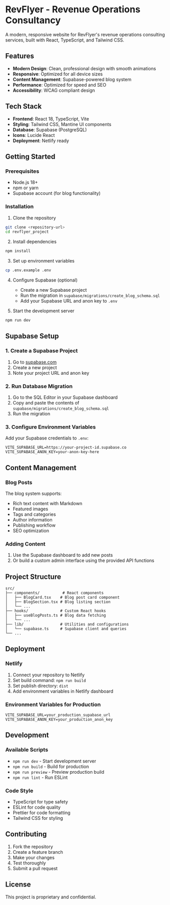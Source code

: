 # RevFlyer - Revenue Operations Consultancy

A modern, responsive website for RevFlyer's revenue operations consulting services, built with React, TypeScript, and Tailwind CSS.

## Features

- **Modern Design**: Clean, professional design with smooth animations
- **Responsive**: Optimized for all device sizes
- **Content Management**: Supabase-powered blog system
- **Performance**: Optimized for speed and SEO
- **Accessibility**: WCAG compliant design

## Tech Stack

- **Frontend**: React 18, TypeScript, Vite
- **Styling**: Tailwind CSS, Mantine UI components
- **Database**: Supabase (PostgreSQL)
- **Icons**: Lucide React
- **Deployment**: Netlify ready

## Getting Started

### Prerequisites

- Node.js 18+ 
- npm or yarn
- Supabase account (for blog functionality)

### Installation

1. Clone the repository
```bash
git clone <repository-url>
cd revflyer_project
```

2. Install dependencies
```bash
npm install
```

3. Set up environment variables
```bash
cp .env.example .env
```

4. Configure Supabase (optional)
   - Create a new Supabase project
   - Run the migration in `supabase/migrations/create_blog_schema.sql`
   - Add your Supabase URL and anon key to `.env`

5. Start the development server
```bash
npm run dev
```

## Supabase Setup

### 1. Create a Supabase Project
1. Go to [supabase.com](https://supabase.com)
2. Create a new project
3. Note your project URL and anon key

### 2. Run Database Migration
1. Go to the SQL Editor in your Supabase dashboard
2. Copy and paste the contents of `supabase/migrations/create_blog_schema.sql`
3. Run the migration

### 3. Configure Environment Variables
Add your Supabase credentials to `.env`:
```
VITE_SUPABASE_URL=https://your-project-id.supabase.co
VITE_SUPABASE_ANON_KEY=your-anon-key-here
```

## Content Management

### Blog Posts
The blog system supports:
- Rich text content with Markdown
- Featured images
- Tags and categories
- Author information
- Publishing workflow
- SEO optimization

### Adding Content
1. Use the Supabase dashboard to add new posts
2. Or build a custom admin interface using the provided API functions

## Project Structure

```
src/
├── components/          # React components
│   ├── BlogCard.tsx    # Blog post card component
│   ├── BlogSection.tsx # Blog listing section
│   └── ...
├── hooks/              # Custom React hooks
│   ├── useBlogPosts.ts # Blog data fetching
│   └── ...
├── lib/                # Utilities and configurations
│   └── supabase.ts     # Supabase client and queries
└── ...
```

## Deployment

### Netlify
1. Connect your repository to Netlify
2. Set build command: `npm run build`
3. Set publish directory: `dist`
4. Add environment variables in Netlify dashboard

### Environment Variables for Production
```
VITE_SUPABASE_URL=your_production_supabase_url
VITE_SUPABASE_ANON_KEY=your_production_anon_key
```

## Development

### Available Scripts
- `npm run dev` - Start development server
- `npm run build` - Build for production
- `npm run preview` - Preview production build
- `npm run lint` - Run ESLint

### Code Style
- TypeScript for type safety
- ESLint for code quality
- Prettier for code formatting
- Tailwind CSS for styling

## Contributing

1. Fork the repository
2. Create a feature branch
3. Make your changes
4. Test thoroughly
5. Submit a pull request

## License

This project is proprietary and confidential.